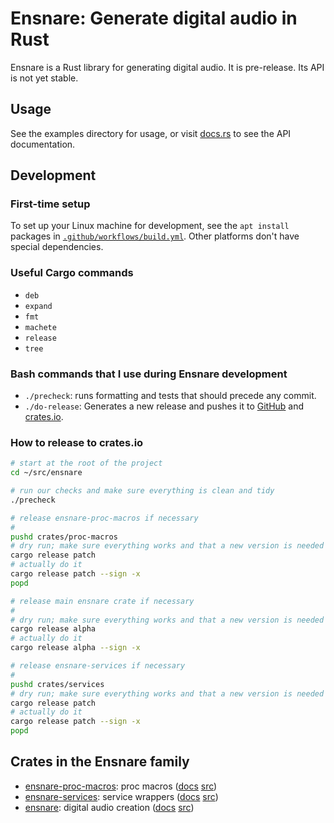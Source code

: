 # Ensnare: Generate digital audio in Rust

Ensnare is a Rust library for generating digital audio. It is pre-release. Its
API is not yet stable.

## Usage

See the examples directory for usage, or visit
[docs.rs](https://docs.rs/ensnare/latest/ensnare/) to see the API documentation.

## Development

### First-time setup

To set up your Linux machine for development, see the `apt install` packages in
[`.github/workflows/build.yml`](./.github/workflows/build.yml). Other platforms
don't have special dependencies.

### Useful Cargo commands

* `deb`
* `expand`
* `fmt`
* `machete`
* `release`
* `tree`

### Bash commands that I use during Ensnare development

* `./precheck`: runs formatting and tests that should precede any commit.
* `./do-release`: Generates a new release and pushes it to
  [GitHub](https://github.com/ensnare-org/ensnare) and
  [crates.io](https://crates.io/crates/ensnare).

### How to release to crates.io

```bash
# start at the root of the project
cd ~/src/ensnare

# run our checks and make sure everything is clean and tidy
./precheck 

# release ensnare-proc-macros if necessary
#
pushd crates/proc-macros
# dry run; make sure everything works and that a new version is needed
cargo release patch
# actually do it
cargo release patch --sign -x
popd

# release main ensnare crate if necessary
#
# dry run; make sure everything works and that a new version is needed
cargo release alpha
# actually do it
cargo release alpha --sign -x

# release ensnare-services if necessary
#
pushd crates/services
# dry run; make sure everything works and that a new version is needed
cargo release patch
# actually do it
cargo release patch --sign -x
popd
```

## Crates in the Ensnare family

* [ensnare-proc-macros](https://crates.io/crates/ensnare-proc-macros): proc macros ([docs](https://docs.rs/ensnare-proc-macros/) [src](https://github.com/ensnare-org/ensnare/tree/main/crates/proc-macros))
* [ensnare-services](https://crates.io/crates/ensnare-services): service wrappers ([docs](https://docs.rs/ensnare-services/) [src](https://github.com/ensnare-org/ensnare/tree/main/crates/services))
* [ensnare](https://crates.io/crates/ensnare): digital audio creation ([docs](https://docs.rs/ensnare/) [src](https://github.com/ensnare-org/ensnare))

